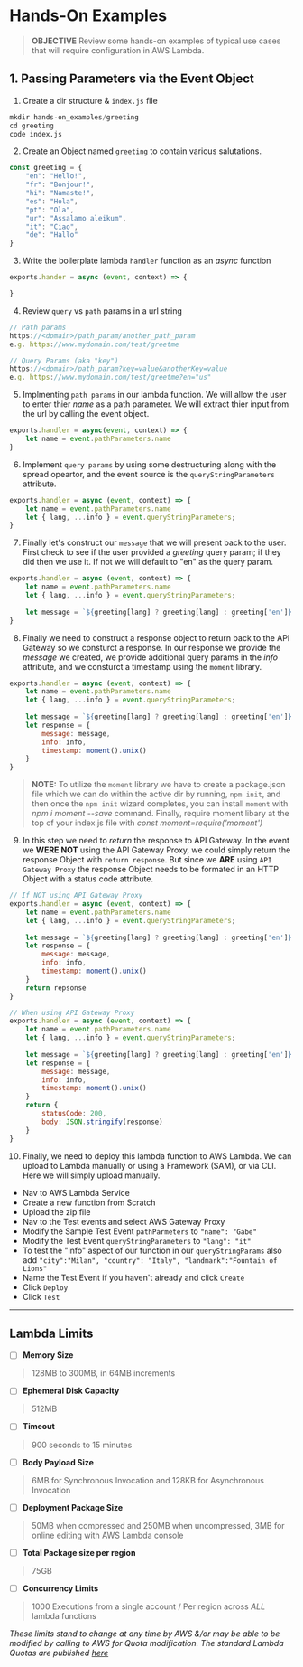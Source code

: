 # Hands-On Examples

>**OBJECTIVE**
> Review some hands-on examples of typical use cases that will require configuration in AWS Lambda.

## 1. Passing Parameters via the Event Object
1. Create a dir structure & `index.js` file

```s
mkdir hands-on_examples/greeting
cd greeting
code index.js
```

2. Create an Object named `greeting` to contain various salutations. 

```javascript
const greeting = {
    "en": "Hello!", 
    "fr": "Bonjour!", 
    "hi": "Namaste!", 
    "es": "Hola", 
    "pt": "Ola", 
    "ur": "Assalamo aleikum", 
    "it": "Ciao", 
    "de": "Hallo"
}
```

3. Write the boilerplate lambda `handler` function as an _async_ function 

```javascript
exports.hander = async (event, context) => {

}
```

4. Review `query` vs `path` params in a url string 

```javascript
// Path params
https://<domain>/path_param/another_path_param
e.g. https://www.mydomain.com/test/greetme

// Query Params (aka "key")
https://<domain>/path_param?key=value&anotherKey=value
e.g. https://www.mydomain.com/test/greetme?en="us"
```

5. Implmenting `path params` in our lambda function. We will allow the user to enter thier _name_ as a path parameter. We will extract thier input from the url by calling the event object.

```javascript
exports.handler = async(event, context) => {
    let name = event.pathParameters.name
}
```

6. Implement `query params` by using some destructuring along with the spread opeartor, and the event source is the `queryStringParameters` attribute. 

```javascript 
exports.handler = async (event, context) => {
    let name = event.pathParameters.name
    let { lang, ...info } = event.queryStringParameters;
}
```

7. Finally let's construct our `message` that we will present back to the user. First check to see if the user provided a _greeting_ query param; if they did then we use it. If not we will default to "en" as the query param. 

```javascript 
exports.handler = async (event, context) => {
    let name = event.pathParameters.name
    let { lang, ...info } = event.queryStringParameters;
    
    let message = `${greeting[lang] ? greeting[lang] : greeting['en']} ${name}`
}
```

8. Finally we need to construct a response object to return back to the API Gateway so we consturct a response. In our response we provide the _message_ we created, we provide additional query params in the _info_ attribute, and we consturct a timestamp using the `moment` library. 

```javascript 
exports.handler = async (event, context) => {
    let name = event.pathParameters.name
    let { lang, ...info } = event.queryStringParameters;
    
    let message = `${greeting[lang] ? greeting[lang] : greeting['en']} ${name}`
    let response = {
        message: message, 
        info: info,
        timestamp: moment().unix()
    }
}
```

> **NOTE:** To utilize the `moment` library we have to create a package.json file which we can do within the active dir by running, `npm init`, and then once the `npm init` wizard completes, you can install `moment` with _npm i moment --save_ command. Finally, require moment libary at the top of your index.js file with _const moment=require('moment')_

9. In this step we need to _return_ the response to API Gateway. In the event we __WERE NOT__ using the API Gateway Proxy, we could simply return the response Object with `return response`. But since we __ARE__ using `API Gateway Proxy` the response Object needs to be formated in an HTTP Object with a status code attribute. 

```javascript 
// If NOT using API Gateway Proxy
exports.handler = async (event, context) => {
    let name = event.pathParameters.name
    let { lang, ...info } = event.queryStringParameters;
    
    let message = `${greeting[lang] ? greeting[lang] : greeting['en']} ${name}`
    let response = {
        message: message, 
        info: info,
        timestamp: moment().unix()
    }
    return repsonse
}

// When using API Gateway Proxy
exports.handler = async (event, context) => {
    let name = event.pathParameters.name
    let { lang, ...info } = event.queryStringParameters;
    
    let message = `${greeting[lang] ? greeting[lang] : greeting['en']} ${name}`
    let response = {
        message: message, 
        info: info,
        timestamp: moment().unix()
    }
    return {
        statusCode: 200, 
        body: JSON.stringify(response)
    }
}
```

10. Finally, we need to deploy this lambda function to AWS Lambda. We can upload to Lambda manually or using a Framework (SAM), or via CLI. Here we will simply upload manually. 
+ Nav to AWS Lambda Service
+ Create a new function from Scratch
+ Upload the zip file 
+ Nav to the Test events and select AWS Gateway Proxy
+ Modify the Sample Test Event `pathParmeters` to `"name": "Gabe"`
+ Modify the Test Event `queryStringParameters` to `"lang": "it"`
+ To test the "info" aspect of our function in our `queryStringParams` also add `"city":"Milan", "country": "Italy", "landmark":"Fountain of Lions"`
+ Name the Test Event if you haven't already and click `Create` 
+ Click `Deploy`
+ Click `Test`

-----------

## Lambda Limits 

- [ ] **Memory Size**
> 128MB to 300MB, in 64MB increments

- [ ] **Ephemeral Disk Capacity**
> 512MB 

- [ ] **Timeout** 
> 900 seconds to 15 minutes

- [ ] **Body Payload Size**
> 6MB for Synchronous Invocation and 128KB for Asynchronous Invocation

- [ ] **Deployment Package Size**
> 50MB when compressed and 250MB when uncompressed, 3MB for online editing with AWS Lambda console

- [ ] **Total Package size per region** 
> 75GB

- [ ] **Concurrency Limits**
> 1000 Executions from a single account / Per region across _ALL_ lambda functions

_*These limits stand to change at any time by AWS &/or may be able to be modified by calling to AWS for Quota modification. The standard Lambda Quotas are published [here](https://docs.aws.amazon.com/lambda/latest/dg/gettingstarted-limits.html)*_